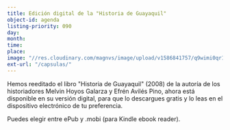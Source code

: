 ```yaml
---
title: Edición digital de la "Historia de Guayaquil"
object-id: agenda
listing-priority: 090
day:
month:
time:
place:
image: "//res.cloudinary.com/magnvs/image/upload/v1586841757/q9wimi0qr17emjw7jefo.jpg"
ext-url: "/capsulas/"
---
```


Hemos reeditado el libro "Historia de Guayaquil" (2008) de la autoría de los historiadores Melvin Hoyos Galarza y Efrén Avilés Pino, ahora está disponible en su versión digital, para que lo descargues gratis y lo leas en el dispositivo electrónico de tu preferencia.

Puedes elegir entre ePub y .mobi (para Kindle ebook reader).
